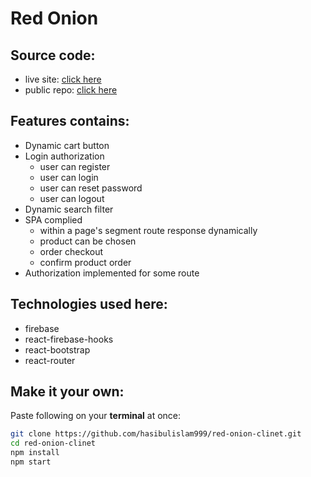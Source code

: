 # Red Onion
## Source code:
* live site: [click here](https://red-onion-clinet.vercel.app/home/breakfast)
* public repo: [click here](https://github.com/hasibulislam999/red-onion-clinet)
## Features contains:
* Dynamic cart button
* Login authorization
    * user can register
    * user can login
    * user can reset password
    * user can logout
* Dynamic search filter
* SPA complied
    * within a page's segment route response dynamically
    * product can be chosen
    * order checkout
    * confirm product order
* Authorization implemented for some route
## Technologies used here:
* firebase
* react-firebase-hooks
* react-bootstrap
* react-router
## Make it your own:
Paste following on your **terminal** at once:
```bash
git clone https://github.com/hasibulislam999/red-onion-clinet.git
cd red-onion-clinet
npm install
npm start
```
